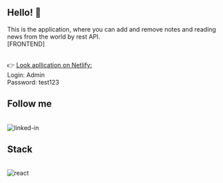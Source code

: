 ## Hello! 👋

This is the application, where you can add and remove notes and reading news from the world by rest API.
<br>[FRONTEND]
<br><br>

👉 <a href="https://notepad-application-v1.netlify.app/" targer="_blank" >Look apllication on Netlify:</a>
<br>
Login: Admin<br>
Password: test123

## Follow me

<br>[<img align="left" alt="linked-in" src="https://img.shields.io/badge/linkedin-%230077B5.svg?&style=for-the-badge&logo=linkedin&logoColor=white" />](https://www.linkedin.com/in/jakub-koz%C5%82owski-3a8434131/)<br>

## Stack

<br><img align="left" alt="react" src="https://img.shields.io/badge/react%20-%2320232a.svg?&style=for-the-badge&logo=react&logoColor=%2361DAFB" />
